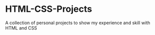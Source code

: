 # HTML-CSS-Projects
A collection of personal projects to show my experience and skill with HTML and CSS
